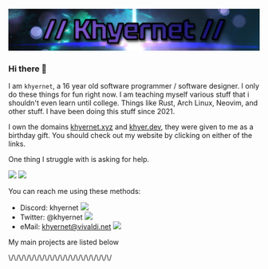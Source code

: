 ![](https://github.com/OSCH2008/OSCH2008/blob/main/banner.png)
### Hi there 👋
I am `khyernet`, a 16 year old software programmer / software designer. I only do these things for fun right now. I am teaching myself various stuff that i shouldn't even learn until college. Things like Rust, Arch Linux, Neovim, and other stuff. I have been doing this stuff since 2021.

I own the domains [khyernet.xyz](https://khyernet.xyz) and [khyer.dev](https://khyer.dev), they were given to me as a birthday gift. You should check out my website by clicking on either of the links.

One thing I struggle with is asking for help.

<img src="https://github.com/khyerdev/khyerdev/blob/main/meth.png" style="width: 50px;"> <img src="https://github.com/khyerdev/khyerdev/blob/main/evil_meth.png" style="width: 50px;">

You can reach me using these methods:
* Discord: khyernet <img src="https://github.com/khyerdev/khyerdev/blob/main/meth.png" style="width: 14px;">
* Twitter: @khyernet <img src="https://github.com/khyerdev/khyerdev/blob/main/meth.png" style="width: 14px;">
* eMail: <khyernet@vivaldi.net> <img src="https://github.com/khyerdev/khyerdev/blob/main/meth.png" style="width: 14px;">

My main projects are listed below

\\/\\/\\/\\/\\/\\/\\/\\/\\/\\/\\/\\/\\/\\/\\/\\/\\/\\/\\/\\/
